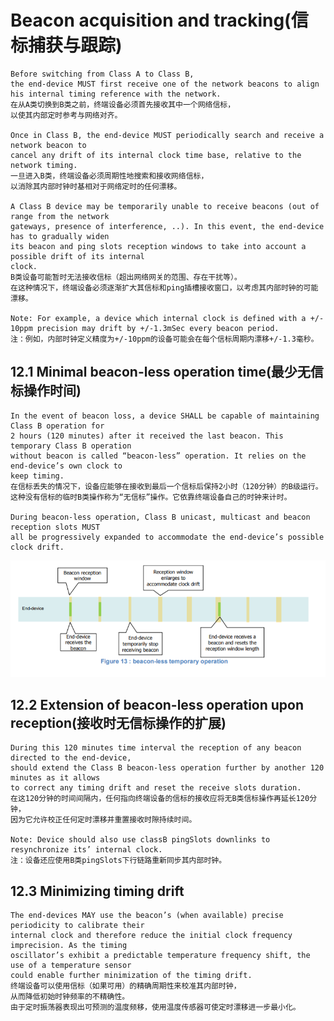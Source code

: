 # Beacon acquisition and tracking(信标捕获与跟踪)

    Before switching from Class A to Class B,
    the end-device MUST first receive one of the network beacons to align
    his internal timing reference with the network.
    在从A类切换到B类之前，终端设备必须首先接收其中一个网络信标，
    以使其内部定时参考与网络对齐。

    Once in Class B, the end-device MUST periodically search and receive a network beacon to
    cancel any drift of its internal clock time base, relative to the network timing.
    一旦进入B类，终端设备必须周期性地搜索和接收网络信标，
    以消除其内部时钟时基相对于网络定时的任何漂移。

    A Class B device may be temporarily unable to receive beacons (out of range from the network
    gateways, presence of interference, ..). In this event, the end-device has to gradually widen
    its beacon and ping slots reception windows to take into account a possible drift of its internal
    clock.
    B类设备可能暂时无法接收信标（超出网络网关的范围、存在干扰等）。
    在这种情况下，终端设备必须逐渐扩大其信标和ping插槽接收窗口，以考虑其内部时钟的可能漂移。

    Note: For example, a device which internal clock is defined with a +/-
    10ppm precision may drift by +/-1.3mSec every beacon period.
    注：例如，内部时钟定义精度为+/-10ppm的设备可能会在每个信标周期内漂移+/-1.3毫秒。

## 12.1 Minimal beacon-less operation time(最少无信标操作时间)

    In the event of beacon loss, a device SHALL be capable of maintaining Class B operation for
    2 hours (120 minutes) after it received the last beacon. This temporary Class B operation
    without beacon is called “beacon-less” operation. It relies on the end-device’s own clock to
    keep timing.
    在信标丢失的情况下，设备应能够在接收到最后一个信标后保持2小时（120分钟）的B级运行。
    这种没有信标的临时B类操作称为“无信标”操作。它依靠终端设备自己的时钟来计时。

    During beacon-less operation, Class B unicast, multicast and beacon reception slots MUST
    all be progressively expanded to accommodate the end-device’s possible clock drift.

![avatar](./beacon-less-temporary-operation.png)

## 12.2 Extension of beacon-less operation upon reception(接收时无信标操作的扩展)

    During this 120 minutes time interval the reception of any beacon directed to the end-device,
    should extend the Class B beacon-less operation further by another 120 minutes as it allows
    to correct any timing drift and reset the receive slots duration.
    在这120分钟的时间间隔内，任何指向终端设备的信标的接收应将无B类信标操作再延长120分钟，
    因为它允许校正任何定时漂移并重置接收时隙持续时间。

    Note: Device should also use classB pingSlots downlinks to
    resynchronize its’ internal clock.
    注：设备还应使用B类pingSlots下行链路重新同步其内部时钟。

## 12.3 Minimizing timing drift

    The end-devices MAY use the beacon’s (when available) precise periodicity to calibrate their
    internal clock and therefore reduce the initial clock frequency imprecision. As the timing
    oscillator’s exhibit a predictable temperature frequency shift, the use of a temperature sensor
    could enable further minimization of the timing drift.
    终端设备可以使用信标（如果可用）的精确周期性来校准其内部时钟，
    从而降低初始时钟频率的不精确性。
    由于定时振荡器表现出可预测的温度频移，使用温度传感器可使定时漂移进一步最小化。
